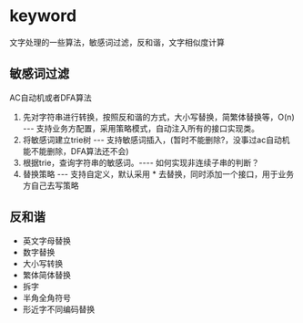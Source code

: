 # keyword
文字处理的一些算法，敏感词过滤，反和谐，文字相似度计算


## 敏感词过滤
AC自动机或者DFA算法

1. 先对字符串进行转换，按照反和谐的方式，大小写替换，简繁体替换等，O(n) --- 支持业务方配置，采用策略模式，自动注入所有的接口实现类。
2. 将敏感词建立trie树 --- 支持敏感词插入，(暂时不能删除?，没事过ac自动机能不能删除，DFA算法还不会)
3. 根据trie，查询字符串的敏感词。---- 如何实现非连续子串的判断？
4. 替换策略 --- 支持自定义，默认采用 * 去替换，同时添加一个接口，用于业务方自己去写策略


## 反和谐
- 英文字母替换
- 数字替换
- 大小写转换
- 繁体简体替换
- 拆字
- 半角全角符号
- 形近字不同编码替换
